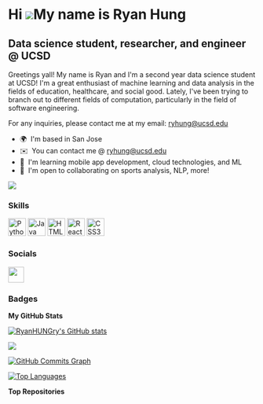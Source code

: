 Hi ![](https://user-images.githubusercontent.com/18350557/176309783-0785949b-9127-417c-8b55-ab5a4333674e.gif)My name is Ryan Hung
=================================================================================================================================

Data science student, researcher, and engineer @ UCSD
---------------------------

Greetings yall! My name is Ryan and I'm a second year data science student at UCSD! I'm a great enthusiast of machine learning and data analysis in the fields of education, healthcare, and social good. Lately, I've been trying to branch out to different fields of computation, particularly in the field of software engineering.

For any inquiries, please contact me at my email: ryhung@ucsd.edu

* 🌍  I'm based in San Jose
* ✉️  You can contact me @ [ryhung@ucsd.edu](mailto:ryhung@ucsd.edu)
* 🧠  I'm learning mobile app development, cloud technologies, and ML
* 🤝  I'm open to collaborating on sports analysis, NLP, more!

<a href="https://www.github.com/RyanHUNGry" target="_blank" rel="noreferrer"><img
src="https://img.shields.io/github/followers/RyanHUNGry?logo=github&style=for-the-badge&color=0891b2&labelColor=312e81" /></a>

### Skills

<p align="left">
<a href="https://www.python.org/" target="_blank" rel="noreferrer"><img src="https://raw.githubusercontent.com/danielcranney/readme-generator/main/public/icons/skills/python-colored.svg" width="36" height="36" alt="Python" /></a>
<a href="https://www.oracle.com/java/" target="_blank" rel="noreferrer"><img src="https://raw.githubusercontent.com/danielcranney/readme-generator/main/public/icons/skills/java-colored.svg" width="36" height="36" alt="Java" /></a>
<a href="https://developer.mozilla.org/en-US/docs/Glossary/HTML5" target="_blank" rel="noreferrer"><img src="https://raw.githubusercontent.com/danielcranney/readme-generator/main/public/icons/skills/html5-colored.svg" width="36" height="36" alt="HTML5" /></a>
<a href="https://reactjs.org/" target="_blank" rel="noreferrer"><img src="https://raw.githubusercontent.com/danielcranney/readme-generator/main/public/icons/skills/react-colored.svg" width="36" height="36" alt="React" /></a>
<a href="https://www.w3.org/TR/CSS/#css" target="_blank" rel="noreferrer"><img src="https://raw.githubusercontent.com/danielcranney/readme-generator/main/public/icons/skills/css3-colored.svg" width="36" height="36" alt="CSS3" /></a>
</p>


### Socials

<p align="left"> <a href="https://www.github.com/RyanHUNGry" target="_blank" rel="noreferrer"><img src="https://raw.githubusercontent.com/danielcranney/readme-generator/main/public/icons/socials/github.svg" width="32" height="32" /></a></p>

### Badges

<b>My GitHub Stats</b>

<a href="http://www.github.com/RyanHUNGry"><img src="https://github-readme-stats.vercel.app/api?username=RyanHUNGry&show_icons=true&hide=&count_private=true&title_color=0891b2&text_color=ef4444&icon_color=0891b2&bg_color=312e81&hide_border=true&show_icons=true" alt="RyanHUNGry's GitHub stats" /></a>

<a href="http://www.github.com/RyanHUNGry"><img src="https://github-readme-streak-stats.herokuapp.com/?user=RyanHUNGry&stroke=ef4444&background=312e81&ring=0891b2&fire=0891b2&currStreakNum=ef4444&currStreakLabel=0891b2&sideNums=ef4444&sideLabels=ef4444&dates=ef4444&hide_border=true" /></a>

<a href="http://www.github.com/RyanHUNGry"><img src="https://activity-graph.herokuapp.com/graph?username=RyanHUNGry&bg_color=312e81&color=ef4444&line=0891b2&point=ef4444&area_color=312e81&area=true&hide_border=true&custom_title=GitHub%20Commits%20Graph" alt="GitHub Commits Graph" /></a>

<a href="https://github.com/RyanHUNGry" align="left"><img src="https://github-readme-stats.vercel.app/api/top-langs/?username=RyanHUNGry&langs_count=10&title_color=0891b2&text_color=ef4444&icon_color=0891b2&bg_color=312e81&hide_border=true&locale=en&custom_title=Top%20%Languages" alt="Top Languages" /></a>

<b>Top Repositories</b>

<div width="100%" align="center"></div><br /><br /><br /><br /><br /><br /><br />
